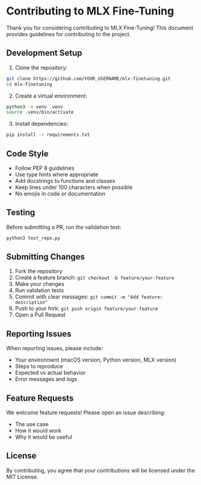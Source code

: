 # Contributing to MLX Fine-Tuning

Thank you for considering contributing to MLX Fine-Tuning! This document provides guidelines for contributing to the project.

## Development Setup

1. Clone the repository:
```bash
git clone https://github.com/YOUR_USERNAME/mlx-finetuning.git
cd mlx-finetuning
```

2. Create a virtual environment:
```bash
python3 -m venv .venv
source .venv/bin/activate
```

3. Install dependencies:
```bash
pip install -r requirements.txt
```

## Code Style

- Follow PEP 8 guidelines
- Use type hints where appropriate
- Add docstrings to functions and classes
- Keep lines under 100 characters when possible
- No emojis in code or documentation

## Testing

Before submitting a PR, run the validation test:
```bash
python3 test_repo.py
```

## Submitting Changes

1. Fork the repository
2. Create a feature branch: `git checkout -b feature/your-feature`
3. Make your changes
4. Run validation tests
5. Commit with clear messages: `git commit -m "Add feature: description"`
6. Push to your fork: `git push origin feature/your-feature`
7. Open a Pull Request

## Reporting Issues

When reporting issues, please include:
- Your environment (macOS version, Python version, MLX version)
- Steps to reproduce
- Expected vs actual behavior
- Error messages and logs

## Feature Requests

We welcome feature requests! Please open an issue describing:
- The use case
- How it would work
- Why it would be useful

## License

By contributing, you agree that your contributions will be licensed under the MIT License.
